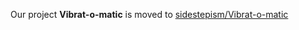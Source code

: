 Our project **Vibrat-o-matic** is moved to [sidestepism/Vibrat-o-matic](https://github.com/sidestepism/Vibrat-o-matic)

